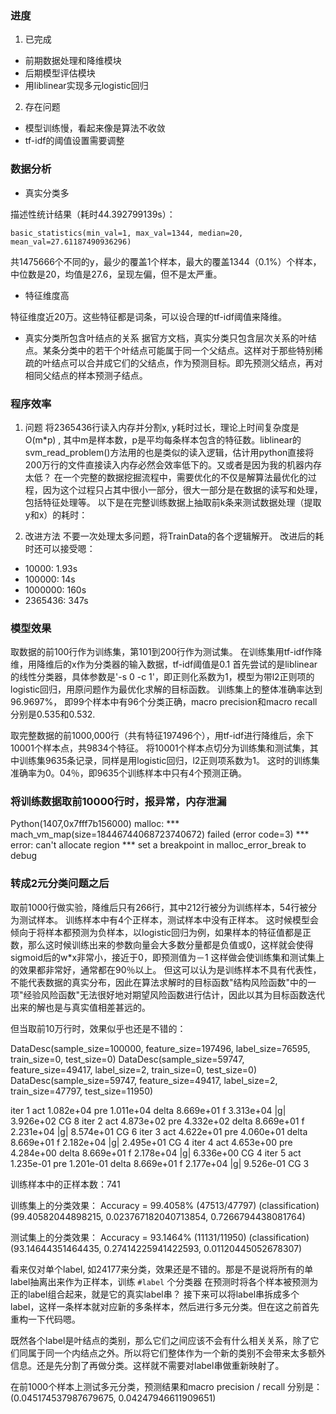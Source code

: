### 进度

1. 已完成
- 前期数据处理和降维模块
- 后期模型评估模块
- 用liblinear实现多元logistic回归

2. 存在问题
- 模型训练慢，看起来像是算法不收敛
- tf-idf的阈值设置需要调整

### 数据分析

- 真实分类多

描述性统计结果（耗时44.392799139s）：

```
basic_statistics(min_val=1, max_val=1344, median=20, mean_val=27.61187490936296)
```
共1475666个不同的y，最少的覆盖1个样本，最大的覆盖1344（0.1%）个样本，中位数是20，均值是27.6，呈现左偏，但不是太严重。

- 特征维度高

特征维度近20万。这些特征都是词条，可以设合理的tf-idf阈值来降维。

- 真实分类所包含叶结点的关系
据官方文档，真实分类只包含层次关系的叶结点。某条分类中的若干个叶结点可能属于同一个父结点。这样对于那些特别稀疏的叶结点可以合并成它们的父结点，作为预测目标。即先预测父结点，再对相同父结点的样本预测子结点。


### 程序效率

1. 问题
将2365436行读入内存并分割x, y耗时过长，理论上时间复杂度是 O(m*p) , 其中m是样本数，p是平均每条样本包含的特征数。liblinear的svm_read_problem()方法用的也是类似的读入逻辑，估计用python直接将200万行的文件直接读入内存必然会效率低下的。又或者是因为我的机器内存太低？
在一个完整的数据挖掘流程中，需要优化的不仅是解算法最优化的过程，因为这个过程只占其中很小一部分，很大一部分是在数据的读写和处理，包括特征处理等。
以下是在完整训练数据上抽取前k条来测试数据处理（提取y和x）的耗时：

2. 改进方法
不要一次处理太多问题，将TrainData的各个逻辑解开。
改进后的耗时还可以接受嗯：

- 10000: 1.93s
- 100000: 14s
- 1000000: 160s
- 2365436: 347s

### 模型效果
取数据的前100行作为训练集，第101到200行作为测试集。
在训练集用tf-idf作降维，用降维后的x作为分类器的输入数据，tf-idf阈值是0.1 
首先尝试的是liblinear的线性分类器，具体参数是'-s 0 -c 1'，即正则化系数为1，模型为带l2正则项的logistic回归，用原问题作为最优化求解的目标函数。
训练集上的整体准确率达到96.9697%， 即99个样本中有96个分类正确，macro precision和macro recall分别是0.535和0.532.

取完整数据的前1000,000行（共有特征197496个），用tf-idf进行降维后，余下10001个样本点，共9834个特征。
将10001个样本点切分为训练集和测试集，其中训练集9635条记录，同样是用logistic回归，l2正则项系数为1。
这时的训练集准确率为0。04％，即9635个训练样本中只有4个预测正确。

### 将训练数据取前10000行时，报异常，内存泄漏
Python(1407,0x7fff7b156000) malloc: *** mach_vm_map(size=18446744068723740672) failed (error code=3)
*** error: can't allocate region
*** set a breakpoint in malloc_error_break to debug

### 转成2元分类问题之后
取前1000行做实验，降维后只有266行，其中212行被分为训练样本，54行被分为测试样本。
训练样本中有4个正样本，测试样本中没有正样本。
这时候模型会倾向于将样本都预测为负样本，以logistic回归为例，如果样本的特征值都是正数，那么这时候训练出来的参数向量会大多数分量都是负值或0，这样就会使得sigmoid后的w*x非常小，接近于0，即预测值为－1
这样做会使训练集和测试集上的效果都非常好，通常都在90％以上。
但这可以认为是训练样本不具有代表性，不能代表数据的真实分布，因此在算法求解时的目标函数"结构风险函数"中的一项"经验风险函数"无法很好地对期望风险函数进行估计，因此以其为目标函数迭代出来的解也是与真实值相差甚远的。

但当取前10万行时，效果似乎也还是不错的：

DataDesc(sample_size=100000, feature_size=197496, label_size=76595, train_size=0, test_size=0)
DataDesc(sample_size=59747, feature_size=49417, label_size=2, train_size=0, test_size=0)
DataDesc(sample_size=59747, feature_size=49417, label_size=2, train_size=47797, test_size=11950)

iter  1 act 1.082e+04 pre 1.011e+04 delta 8.669e+01 f 3.313e+04 |g| 3.926e+02 CG   8
iter  2 act 4.873e+02 pre 4.332e+02 delta 8.669e+01 f 2.231e+04 |g| 8.574e+01 CG   6
iter  3 act 4.622e+01 pre 4.060e+01 delta 8.669e+01 f 2.182e+04 |g| 2.495e+01 CG   4
iter  4 act 4.653e+00 pre 4.284e+00 delta 8.669e+01 f 2.178e+04 |g| 6.336e+00 CG   4
iter  5 act 1.235e-01 pre 1.201e-01 delta 8.669e+01 f 2.177e+04 |g| 9.526e-01 CG   3

训练样本中的正样本数：741

训练集上的分类效果：
Accuracy = 99.4058% (47513/47797) (classification)
(99.40582044898215, 0.023767182040713854, 0.7266794438081764)

测试集上的分类效果：
Accuracy = 93.1464% (11131/11950) (classification)
(93.14644351464435, 0.27414225941422593, 0.01120445052678307)

看来仅对单个label, 如24177来分类，效果还是不错的。那是不是说将所有的单label抽离出来作为正样本，训练 ```#label``` 个分类器
在预测时将各个样本被预测为正的label组合起来，就是它的真实label串？
接下来可以将label串拆成多个label，这样一条样本就对应新的多条样本，然后进行多元分类。但在这之前首先重构一下代码嗯。

既然各个label是叶结点的类别，那么它们之间应该不会有什么相关关系，除了它们同属于同一个内结点之外。所以将它们整体作为一个新的类别不会带来太多额外信息。还是先分割了再做分类。这样就不需要对label串做重新映射了。

在前1000个样本上测试多元分类，预测结果和macro precision / recall 分别是：
(0.045174537987679675, 0.04247946611909651)